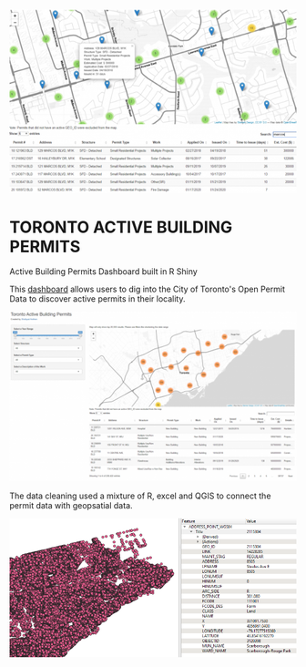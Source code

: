 ![Digging into the Data](/marcos-e1583171396664.png)
# TORONTO ACTIVE BUILDING PERMITS
Active Building Permits Dashboard built in R Shiny

This [dashboard](https://permits.shafquatarefeen.com/) allows users to dig into the City of Toronto's Open Permit Data to discover active permits in their locality.

![The Dashboard](/dashboard.png)

The data cleaning used a mixture of R, excel and QGIS to connect the permit data with geopsatial data.

![QGIS](/qgis.png)
